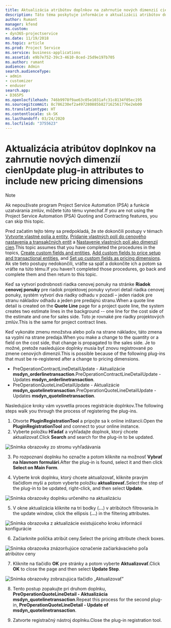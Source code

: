 ```yaml
---
title: Aktualizácia atribútov doplnkov na zahrnutie nových dimenzií cien
description: Táto téma poskytuje informácie o aktualizácii atribútov doplnkov pre dimenzie cien.
author: Rumant
manager: kfend
ms.custom:
- dyn365-projectservice
ms.date: 11/19/2018
ms.topic: article
ms.prod: Project Service
ms.service: business-applications
ms.assetid: e9b7e752-39c3-4610-8ced-25d9e197b705
ms.author: rumant
audience: Admin
search.audienceType:
- admin
- customizer
- enduser
search.app:
- D365PS
ms.openlocfilehash: 746b9978f9ae63c05e1031afc31c8134f05ec195
ms.sourcegitcommit: 8c786230ef2a497280885b827162561776e2eb00
ms.translationtype: HT
ms.contentlocale: sk-SK
ms.lasthandoff: 03/24/2020
ms.locfileid: "3755623"
---
```

# <a name="update-plug-in-attributes-to-include-new-pricing-dimensions"></a><span data-ttu-id="91d55-103">Aktualizácia atribútov doplnkov na zahrnutie nových dimenzií cien</span><span class="sxs-lookup"><span data-stu-id="91d55-103">Update plug-in attributes to include new pricing dimensions</span></span>

> [!NOTE]
> <span data-ttu-id="91d55-104">Ak nepoužívate program Project Service Automation (PSA) a funkcie uzatvárania zmlúv, môžete túto tému vynechať.</span><span class="sxs-lookup"><span data-stu-id="91d55-104">If you are not using the Project Service Automation (PSA) Quoting and Contracting features, you can skip this topic.</span></span>

<span data-ttu-id="91d55-105">Pred začatím tejto témy sa predpokladá, že ste dokončili postupy v témach [Vytvorte vlastné polia a entity](create-custom-fields-entities.md), [Pridanie vlastných polí do cenového nastavenia a transakčných entít](field-references.md) a [Nastavenie vlastných polí ako dimenzií cien](set-up-pricing-dimensions.md).</span><span class="sxs-lookup"><span data-stu-id="91d55-105">This topic assumes that you have completed the procedures in the topics, [Create custom fields and entities](create-custom-fields-entities.md), [Add custom fields to price setup and transactional entities](field-references.md), and [Set up custom fields as pricing dimensions](set-up-pricing-dimensions.md).</span></span> <span data-ttu-id="91d55-106">Ak ste tieto postupy nedokončili, vráťte sa späť a dokončite ich a potom sa vráťte na túto tému.</span><span class="sxs-lookup"><span data-stu-id="91d55-106">If you haven't completed those procedures, go back and complete them and then return to this topic.</span></span>

<span data-ttu-id="91d55-107">Keď sa vytvorí podrobnosti riadka cenovej ponuky na stránke **Riadok cenovej ponuky** pre riadok projektovej ponuky vytvorí detail riadka cenovej ponuky, systém vytvorí dva riadky odhadu v pozadí – jeden riadok pre stranu nákladov odhadu a jeden pre predajnú stranu.</span><span class="sxs-lookup"><span data-stu-id="91d55-107">When a quote line detail is created on the **Quote Line** page for a project quote line, the system creates two estimate lines in the background -- one line for the cost side of the estimate and one for sales side.</span></span> <span data-ttu-id="91d55-108">Toto je rovnaké pre riadky projektových zmlúv.</span><span class="sxs-lookup"><span data-stu-id="91d55-108">This is the same  for project contract lines.</span></span>

<span data-ttu-id="91d55-109">Keď vykonáte zmenu množstva alebo poľa na strane nákladov, táto zmena sa vyplní na strane predaja.</span><span class="sxs-lookup"><span data-stu-id="91d55-109">When you make a change to the quantity or a field on the cost side, that change is propagated to the sales side.</span></span> <span data-ttu-id="91d55-110">Je to možné, pretože nasledujúce doplnky musia byť znovu registrované po zmene cenových dimenzií.</span><span class="sxs-lookup"><span data-stu-id="91d55-110">This is possible because of the following plug-ins that must be re-registered after a change to pricing dimensions.</span></span>

- <span data-ttu-id="91d55-111">PreOperationContractLineDetailUpdate - Aktualizácie **msdyn_orderlinetransaction**.</span><span class="sxs-lookup"><span data-stu-id="91d55-111">PreOperationContractLineDetailUpdate - Updates **msdyn_orderlinetransaction**.</span></span>
- <span data-ttu-id="91d55-112">PreOperationQuoteLineDetailUpdate - Aktualizácie **msdyn_quotelinetransaction**.</span><span class="sxs-lookup"><span data-stu-id="91d55-112">PreOperationQuoteLineDetailUpdate - Updates **msdyn_quotelinetransaction**.</span></span>

<span data-ttu-id="91d55-113">Nasledujúce kroky vám vysvetlia proces registrácie doplnkov.</span><span class="sxs-lookup"><span data-stu-id="91d55-113">The following steps walk you through the process of registering the plug-ins.</span></span>

1. <span data-ttu-id="91d55-114">Otvorte **PluginRegistrationTool** a pripojte sa k online inštancii.</span><span class="sxs-lookup"><span data-stu-id="91d55-114">Open the **PluginRegistrationTool** and connect to your online instance.</span></span>
2. <span data-ttu-id="91d55-115">Vyberte položku **Hľadať** a vyhľadajte doplnok, ktorý chcete aktualizovať.</span><span class="sxs-lookup"><span data-stu-id="91d55-115">Click **Search** and search for the plug-in to be updated.</span></span>

 ![Snímka obrazovky zo stromu vyhľadávania](media/PRT-1.png)

3. <span data-ttu-id="91d55-117">Po rozpoznaní doplnku ho označte a potom kliknite na možnosť **Vybrať na hlavnom formulári**.</span><span class="sxs-lookup"><span data-stu-id="91d55-117">After the plug-in is found, select it and then click **Select on Main Form**.</span></span>

4. <span data-ttu-id="91d55-118">Vyberte krok doplnku, ktorý chcete aktualizovať, kliknite pravým tlačidlom myši a potom vyberte položku **aktualizovať.**</span><span class="sxs-lookup"><span data-stu-id="91d55-118">Select the step of the plug-in to be updated, right-click, and then select **Update**.</span></span>

 ![Snímka obrazovky doplnku určeného na aktualizáciu](media/PRT-2.png)
 
5. <span data-ttu-id="91d55-120">V okne aktualizácia kliknite na tri bodky (**...**) v atribútoch filtrovania.</span><span class="sxs-lookup"><span data-stu-id="91d55-120">In the update window, click the ellipsis (**...**) in the filtering attributes.</span></span>

 ![Snímka obrazovka z aktualizácie existujúceho kroku informácií konfigurácie](media/PRT-3.png)
 
6. <span data-ttu-id="91d55-122">Začiarknite políčka atribút ceny.</span><span class="sxs-lookup"><span data-stu-id="91d55-122">Select the pricing attribute check boxes.</span></span>

 ![Snímka obrazovka znázorňujúce označenie začiarkávacieho poľa atribútov ceny](media/PRT-4.png)

7. <span data-ttu-id="91d55-124">Kliknite na tlačidlo **OK** pre stránky a potom vyberte **Aktualizovať**.</span><span class="sxs-lookup"><span data-stu-id="91d55-124">Click **OK** to close the page and then select **Update Step**.</span></span>

 ![Snímka obrazovky zobrazujúca tlačidlo „Aktualizovať”](media/PRT-5.png)
 
8. <span data-ttu-id="91d55-126">Tento postup zopakujte pri druhom doplnku, **PreOperationQuoteLineDetail - Aktualizácia msdyn_quotelinetransaction**.</span><span class="sxs-lookup"><span data-stu-id="91d55-126">Repeat this process for the second plug-in, **PreOperationQuoteLineDetail - Update of msdyn_quotelinetransaction**.</span></span>

9. <span data-ttu-id="91d55-127">Zatvorte registračný nástroj doplnku.</span><span class="sxs-lookup"><span data-stu-id="91d55-127">Close the plug-in registration tool.</span></span>

